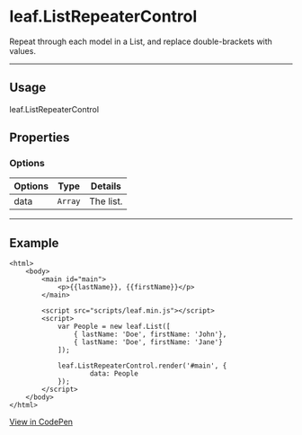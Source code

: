 # leaf.ListRepeaterControl

Repeat through each model in a List, and replace double-brackets with values.

----------------------------------------------------------------------

## Usage

leaf.ListRepeaterControl

## Properties

### Options

| Options         | Type          | Details                          |
| --------------- | ------------- | -------------------------------- |
| data            | `Array`       | The list.                        |

----------------------------------------------------------------------

## Example

	<html>
		<body>
        	<main id="main">
            	<p>{{lastName}}, {{firstName}}</p>
        	</main>

			<script src="scripts/leaf.min.js"></script>
			<script>
                var People = new leaf.List([
					{ lastName: 'Doe', firstName: 'John'},
					{ lastName: 'Doe', firstName: 'Jane'}
                ]);

            	leaf.ListRepeaterControl.render('#main', {
            			data: People
        		});
			</script>
		</body>
	</html>

[View in CodePen](https://codepen.io/leaf-git/pen/dpmLPA)
